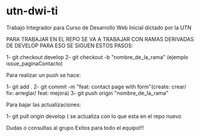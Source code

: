 # utn-dwi-ti
Trabajo Integrador para Curso de Desarrollo Web Inicial dictado por la UTN


PARA TRABAJAR EN EL REPO SE VA A TRABAJAR CON RAMAS DERIVADAS DE DEVELOP PARA ESO SE SIGUEN ESTOS PASOS:

1- git checkout develop
2- git checkout -b "nombre_de_la_rama" (ejemplo issue_paginaContacto)

Para realizar un push se hace:

1- git add .
2- git commit -m "feat: contact page with form"(create: crear/ fix: arreglar/ feat: mejora)
3- git push origin "nombre_de_la_rama"


Para bajar las actualizaciones:

1- git pull origin develop ( se actualiza con lo que esta en el repo nuevo

Dudas o consultas al grupo
Exitos para todo el equipo!!!
